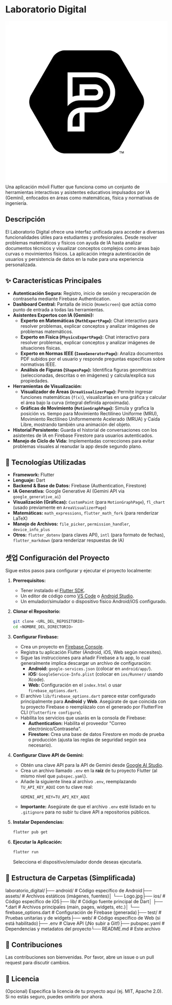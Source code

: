 # Laboratorio Digital

![Logo](assets/Logo.jpg) Una aplicación móvil Flutter que funciona como un conjunto de herramientas interactivas y asistentes educativos impulsados por IA (Gemini), enfocados en áreas como matemáticas, física y normativas de ingeniería.

## Descripción

El Laboratorio Digital ofrece una interfaz unificada para acceder a diversas funcionalidades útiles para estudiantes y profesionales. Desde resolver problemas matemáticos y físicos con ayuda de IA hasta analizar documentos técnicos y visualizar conceptos complejos como áreas bajo curvas o movimientos físicos. La aplicación integra autenticación de usuarios y persistencia de datos en la nube para una experiencia personalizada.

## ✨ Características Principales

* **Autenticación Segura:** Registro, inicio de sesión y recuperación de contraseña mediante Firebase Authentication.
* **Dashboard Central:** Pantalla de inicio (`HomeScreen`) que actúa como punto de entrada a todas las herramientas.
* **Asistentes Expertos con IA (Gemini):**
    * **Experto en Matemáticas (`MathExpertPage`):** Chat interactivo para resolver problemas, explicar conceptos y analizar imágenes de problemas matemáticos.
    * **Experto en Física (`PhysicsExpertPage`):** Chat interactivo para resolver problemas, explicar conceptos y analizar imágenes de situaciones físicas.
    * **Experto en Normas IEEE (`IeeeGeneratorPage`):** Analiza documentos PDF subidos por el usuario y responde preguntas específicas sobre normativas IEEE.
    * **Análisis de Figuras (`ShapesPage`):** Identifica figuras geométricas (seleccionadas, descritas o en imágenes) y calcula/explica sus propiedades.
* **Herramientas de Visualización:**
    * **Visualizador de Áreas (`AreaVisualizerPage`):** Permite ingresar funciones matemáticas (`f(x)`), visualizarlas en una gráfica y calcular el área bajo la curva (integral definida aproximada).
    * **Gráficas de Movimiento (`MotionGraphPage`):** Simula y grafica la posición vs. tiempo para Movimiento Rectilíneo Uniforme (MRU), Movimiento Rectilíneo Uniformemente Acelerado (MRUA) y Caída Libre, mostrando también una animación del objeto.
* **Historial Persistente:** Guarda el historial de conversaciones con los asistentes de IA en Firebase Firestore para usuarios autenticados.
* **Manejo de Ciclo de Vida:** Implementadas correcciones para evitar problemas visuales al reanudar la app desde segundo plano.

## 🚀 Tecnologías Utilizadas

* **Framework:** Flutter
* **Lenguaje:** Dart
* **Backend & Base de Datos:** Firebase (Authentication, Firestore)
* **IA Generativa:** Google Generative AI (Gemini API via `google_generative_ai`)
* **Visualización (Gráficas):** `CustomPaint` (para `MotionGraphPage`), `fl_chart` (usado previamente en `AreaVisualizerPage`)
* **Matemáticas:** `math_expressions`, `flutter_math_fork` (para renderizar LaTeX)
* **Manejo de Archivos:** `file_picker`, `permission_handler`, `device_info_plus`
* **Otros:** `flutter_dotenv` (para claves API), `intl` (para formato de fechas), `flutter_markdown` (para renderizar respuestas de IA)

## 셋업 Configuración del Proyecto

Sigue estos pasos para configurar y ejecutar el proyecto localmente:

1.  **Prerrequisitos:**
    * Tener instalado el [Flutter SDK](https://docs.flutter.dev/get-started/install).
    * Un editor de código como [VS Code](https://code.visualstudio.com/) o [Android Studio](https://developer.android.com/studio).
    * Un emulador/simulador o dispositivo físico Android/iOS configurado.

2.  **Clonar el Repositorio:**
    ```bash
    git clone <URL_DEL_REPOSITORIO>
    cd <NOMBRE_DEL_DIRECTORIO>
    ```

3.  **Configurar Firebase:**
    * Crea un proyecto en [Firebase Console](https://console.firebase.google.com/).
    * Registra tu aplicación Flutter (Android, iOS, Web según necesites).
    * Sigue las instrucciones para añadir Firebase a tu app, lo cual generalmente implica descargar un archivo de configuración:
        * **Android:** `google-services.json` (colocar en `android/app/`).
        * **iOS:** `GoogleService-Info.plist` (colocar en `ios/Runner/` usando Xcode).
        * **Web:** Configuración en el `index.html` o usar `firebase_options.dart`.
    * El archivo `lib/firebase_options.dart` parece estar configurado principalmente para **Android** y **Web**. Asegúrate de que coincida con tu proyecto Firebase o reemplázalo con el generado por FlutterFire CLI (`flutterfire configure`).
    * Habilita los servicios que usarás en la consola de Firebase:
        * **Authentication:** Habilita el proveedor "Correo electrónico/Contraseña".
        * **Firestore:** Crea una base de datos Firestore en modo de prueba o producción (ajusta las reglas de seguridad según sea necesario).

4.  **Configurar Clave API de Gemini:**
    * Obtén una clave API para la API de Gemini desde [Google AI Studio](https://aistudio.google.com/app/apikey).
    * Crea un archivo llamado `.env` en la **raíz** de tu proyecto Flutter (al mismo nivel que `pubspec.yaml`).
    * Añade la siguiente línea al archivo `.env`, reemplazando `TU_API_KEY_AQUI` con tu clave real:
        ```env
        GEMINI_API_KEY=TU_API_KEY_AQUI
        ```
    * **Importante:** Asegúrate de que el archivo `.env` esté listado en tu `.gitignore` para no subir tu clave API a repositorios públicos.

5.  **Instalar Dependencias:**
    ```bash
    flutter pub get
    ```

6.  **Ejecutar la Aplicación:**
    ```bash
    flutter run
    ```
    Selecciona el dispositivo/emulador donde deseas ejecutarla.

## 📁 Estructura de Carpetas (Simplificada)

laboratorio_digital/├── android/              # Código específico de Android├── assets/               # Archivos estáticos (imágenes, fuentes)│   └── Logo.jpg├── ios/                  # Código específico de iOS├── lib/                  # Código fuente principal de Dart│   ├── *.dart            # Archivos principales (main, pages, widgets, etc.)│   └── firebase_options.dart # Configuración de Firebase (generada)├── test/                 # Pruebas unitarias y de widgets├── web/                  # Código específico de Web (si está habilitado)├── .env                  # Clave API (¡No subir a Git!)├── pubspec.yaml          # Dependencias y metadatos del proyecto└── README.md             # Este archivo
## 🤝 Contribuciones

Las contribuciones son bienvenidas. Por favor, abre un issue o un pull request para discutir cambios.

## 📜 Licencia

(Opcional) Especifica la licencia de tu proyecto aquí (ej. MIT, Apache 2.0). Si no estás seguro, puedes omitirlo por ahora.
